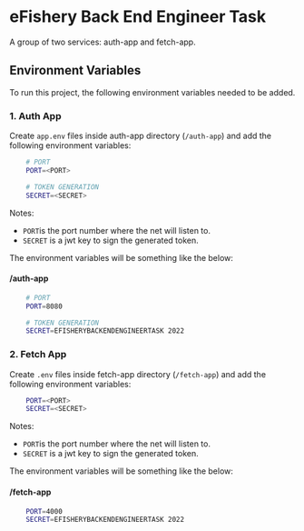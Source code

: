 # eFishery Back End Engineer Task

A group of two services: auth-app and fetch-app.

## Environment Variables

To run this project, the following environment variables needed to be added.

### 1. Auth App

Create `app.env` files inside auth-app directory (`/auth-app`) and add the following environment variables:

```bash
    # PORT
    PORT=<PORT>

    # TOKEN GENERATION
    SECRET=<SECRET>
```

Notes:

- `PORT`is the port number where the net will listen to.
- `SECRET` is a jwt key to sign the generated token.

The environment variables will be something like the below:

#### /auth-app

```bash
    # PORT
    PORT=8080

    # TOKEN GENERATION
    SECRET=EFISHERYBACKENDENGINEERTASK 2022
```

### 2. Fetch App

Create `.env` files inside fetch-app directory (`/fetch-app`) and add the following environment variables:

```bash
    PORT=<PORT>
    SECRET=<SECRET>
```

Notes:

- `PORT`is the port number where the net will listen to.
- `SECRET` is a jwt key to sign the generated token.

The environment variables will be something like the below:

#### /fetch-app

```bash
    PORT=4000
    SECRET=EFISHERYBACKENDENGINEERTASK 2022
```
